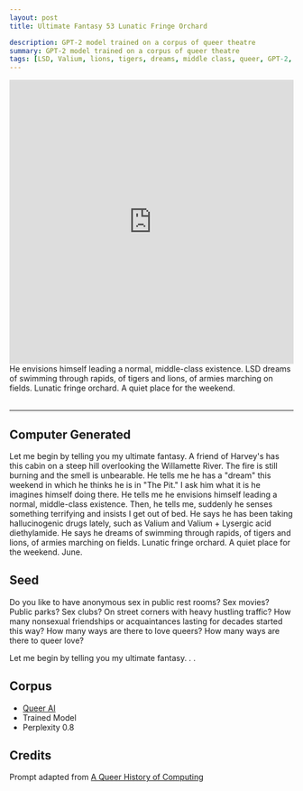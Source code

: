 ```yaml
---
layout: post
title: Ultimate Fantasy 53 Lunatic Fringe Orchard

description: GPT-2 model trained on a corpus of queer theatre
summary: GPT-2 model trained on a corpus of queer theatre
tags: [LSD, Valium, lions, tigers, dreams, middle class, queer, GPT-2, RunwayML]
---
```


<div style="padding:100% 0 0 0;position:relative;"><iframe src="https://player.vimeo.com/video/648200022?h=4d38722941&amp;badge=0&amp;autopause=0&amp;player_id=0&amp;app_id=58479" frameborder="0" allow="autoplay; fullscreen; picture-in-picture" allowfullscreen style="position:absolute;top:0;left:0;width:100%;height:100%;" title="Lunatic Fringe Orchard"></iframe></div><script src="https://player.vimeo.com/api/player.js"></script>
<figcaption>He envisions himself leading a normal, middle-class existence. LSD dreams of swimming through rapids, of tigers and lions, of armies marching on fields. Lunatic fringe orchard. A quiet place for the weekend.</figcaption>
<br/>
<hr/>

## Computer Generated

Let me begin by telling you my ultimate fantasy. A friend of Harvey's has this cabin on a steep hill overlooking the Willamette River. The fire is still burning and the smell is unbearable. He tells me he has a "dream" this weekend in which he thinks he is in "The Pit." I ask him what it is he imagines himself doing there. He tells me he envisions himself leading a normal, middle-class existence. Then, he tells me, suddenly he senses something terrifying and insists I get out of bed. He says he has been taking hallucinogenic drugs lately, such as Valium and Valium + Lysergic acid diethylamide. He says he dreams of swimming through rapids, of tigers and lions, of armies marching on fields. Lunatic fringe orchard. A quiet place for the weekend. June.

## Seed

Do you like to have anonymous sex in public rest rooms? Sex movies? Public parks? Sex clubs? On street corners with heavy hustling traffic? How many nonsexual friendships or acquaintances lasting for decades started this way? How many ways are there to love queers? How many ways are there to queer love?

Let me begin by telling you my ultimate fantasy. . .

## Corpus

- [Queer AI](/queerai)
- Trained Model
- Perplexity 0.8

## Credits

Prompt adapted from [A Queer History of Computing](https://rhizome.org/editorial/2013/feb/19/queer-computing-1/)
